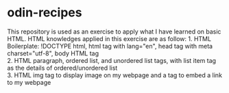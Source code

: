 # odin-recipes

This repository is used as an exercise to apply what I have learned on basic HTML.
HTML knowledges applied in this exercise are as follow:
    1. HTML Boilerplate: !DOCTYPE html, html tag with lang="en", head tag with meta charset="utf-8", body HTML tag <br>
    2. HTML paragraph, ordered list, and unordered list tags, with list item tag as the details of ordered/unordered list <br>
    3. HTML img tag to display image on my webpage and a tag to embed a link to my webpage